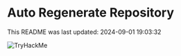 # Auto Regenerate Repository

This README was last updated: 2024-09-01 19:03:32

 ![TryHackMe](https://tryhackme.com/badge/533634)